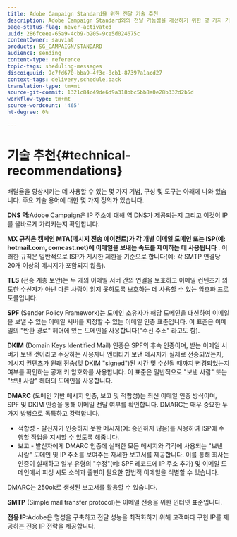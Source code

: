 ```yaml
---
title: Adobe Campaign Standard을 위한 전달 기술 추천
description: Adobe Campaign Standard와의 전달 가능성을 개선하기 위한 몇 가지 기술 권장 사항에 대해 살펴보십시오.
page-status-flag: never-activated
uuid: 286fceee-65a9-4cb9-b205-9ce5d024675c
contentOwner: sauviat
products: SG_CAMPAIGN/STANDARD
audience: sending
content-type: reference
topic-tags: sheduling-messages
discoiquuid: 9c7fd670-bba9-4f3c-8cb1-87397a1acd27
context-tags: delivery,schedule,back
translation-type: tm+mt
source-git-commit: 1321c84c49de6d9a318bbc5bb8a0e28b332d2b5d
workflow-type: tm+mt
source-wordcount: '465'
ht-degree: 0%

---
```



# 기술 추천{#technical-recommendations}

배달율을 향상시키는 데 사용할 수 있는 몇 가지 기법, 구성 및 도구는 아래에 나와 있습니다. 주요 기술 용어에 대한 몇 가지 정의가 있습니다.

**DNS 역**:Adobe Campaign은 IP 주소에 대해 역 DNS가 제공되는지 그리고 이것이 IP를 올바르게 가리키는지 확인합니다.

**MX 규칙은 캠페인 MTA(메시지 전송 에이전트)가 각 개별 이메일 도메인 또는 ISP(예: hotmail.com, comcast.net)에 이메일을 보내는 속도를 제어하는 데 사용됩니다** . 이러한 규칙은 일반적으로 ISP가 게시한 제한을 기준으로 합니다(예: 각 SMTP 연결당 20개 이상의 메시지가 포함되지 않음).

**TLS** (전송 계층 보안)는 두 개의 이메일 서버 간의 연결을 보호하고 이메일 컨텐츠가 의도한 수신자가 아닌 다른 사람이 읽지 못하도록 보호하는 데 사용할 수 있는 암호화 프로토콜입니다.

**SPF** (Sender Policy Framework)는 도메인 소유자가 해당 도메인을 대신하여 이메일을 보낼 수 있는 이메일 서버를 지정할 수 있는 이메일 인증 표준입니다. 이 표준은 이메일의 &quot;반환 경로&quot; 헤더에 있는 도메인을 사용합니다(&quot;수신 주소&quot; 라고도 함).

**DKIM** (Domain Keys Identified Mail) 인증은 SPF의 후속 인증이며, 받는 이메일 서버가 보낸 것이라고 주장하는 사용자나 엔티티가 보낸 메시지가 실제로 전송되었는지, 메시지 컨텐츠가 원래 전송(및 DKIM &quot;signed&quot;)된 시간 및 수신될 때까지 변경되었는지 여부를 확인하는 공개 키 암호화를 사용합니다. 이 표준은 일반적으로 &quot;보낸 사람&quot; 또는 &quot;보낸 사람&quot; 헤더의 도메인을 사용합니다.

**DMARC** (도메인 기반 메시지 인증, 보고 및 적합성)는 최신 이메일 인증 방식이며, SPF 및 DKIM 인증을 통해 이메일 전달 여부를 확인합니다. DMARC는 매우 중요한 두 가지 방법으로 독특하고 강력합니다.
* 적합성 - 발신자가 인증하지 못한 메시지(예: 승인하지 않음)를 사용하여 ISP에 수행할 작업을 지시할 수 있도록 해줍니다.
* 보고 - 발신자에게 DMARC 인증에 실패한 모든 메시지와 각각에 사용되는 &quot;보낸 사람&quot; 도메인 및 IP 주소를 보여주는 자세한 보고서를 제공합니다. 이를 통해 회사는 인증이 실패하고 일부 유형의 &quot;수정&quot;(예: SPF 레코드에 IP 주소 추가) 및 이메일 도메인에서 피싱 시도 소식과 출현이 필요한 합법적 이메일을 식별할 수 있습니다.

DMARC는 250ok로 생성된 보고서를 활용할 수 있습니다.

**SMTP** (Simple mail transfer protocol)는 이메일 전송을 위한 인터넷 표준입니다.

**전용 IP**:Adobe은 명성을 구축하고 전달 성능을 최적화하기 위해 고객마다 구현 IP를 제공하는 전용 IP 전략을 제공합니다.
